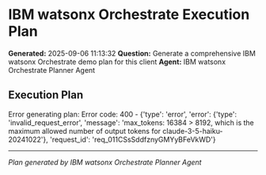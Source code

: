 # IBM watsonx Orchestrate Execution Plan

**Generated:** 2025-09-06 11:13:32
**Question:** Generate a comprehensive IBM watsonx Orchestrate demo plan for this client
**Agent:** IBM watsonx Orchestrate Planner Agent

## Execution Plan

Error generating plan: Error code: 400 - {'type': 'error', 'error': {'type': 'invalid_request_error', 'message': 'max_tokens: 16384 > 8192, which is the maximum allowed number of output tokens for claude-3-5-haiku-20241022'}, 'request_id': 'req_011CSsSddfznyGMYyBFeVkWD'}

---
*Plan generated by IBM watsonx Orchestrate Planner Agent*
